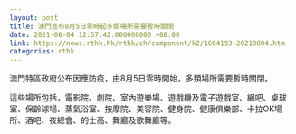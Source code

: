 ```yaml
---
layout: post
title: 澳門宣布8月5日零時起多類場所需要暫時關閉
date: 2021-08-04 12:57:42.000000000 +08:00
link: https://news.rthk.hk/rthk/ch/component/k2/1604193-20210804.htm
categories: rthk
---
```


澳門特區政府公布因應防疫，由8月5日零時開始，多類場所需要暫時關閉。

這些場所包括，電影院、劇院、室內遊樂場、遊戲機及電子遊戲室、網吧、桌球室、保齡球場、蒸氣浴室、按摩院、美容院、健身院、健康俱樂部、卡拉OK場所、酒吧、夜總會、的士高、舞廳及歌舞廳等。
